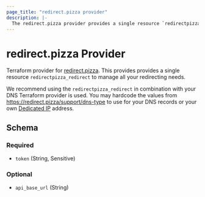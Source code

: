 ```yaml
---
page_title: "redirect.pizza provider"
description: |-
  The redirect.pizza provider provides a single resource `redirectpizza_redirect` to manage all your redirecting needs.
---
```


# redirect.pizza Provider

Terraform provider for [redirect.pizza](https://redirect.pizza). This provides provides a single resource `redirectpizza_redirect` to manage all your redirecting needs.

We recommend using the `redirectpizza_redirect` in combination with your DNS Terraform provider is used. 
You may hardcode the values from https://redirect.pizza/support/dns-type to use for your DNS records or your own [Dedicated IP](https://redirect.pizza/support/dedicated-ip) address.

<!-- schema generated by tfplugindocs -->
## Schema

### Required

- `token` (String, Sensitive)

### Optional

- `api_base_url` (String)
